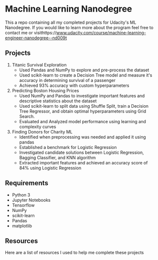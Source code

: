 # Machine Learning Nanodegree

This a repo containing all my completed projects for Udacity's ML Nanodegree. If you would like to learn more about the program feel free to contact me or visithttps://www.udacity.com/course/machine-learning-engineer-nanodegree--nd009t

## Projects
1. Titanic Survival Exploration
	- Used Pandas and NumPy to explore and pre-process the dataset
	- Used scikit-learn to create a Decision Tree model and measure it's accuracy in determining survival of a passenger
	- Achieved 93% accuracy with custom hyperparameters
2. Predicting Boston Housing Prices
	- Used NumPy and Pandas to investigate important features and descriptive statistics about the dataset
	- Used scikit-learn to split data using Shuffle Split, train a Decision Tree Regressor, and obtain optimal hyperparameters using Grid Search.
	- Evaluated and Analyzed model performance using learning and complexity curves
3. Finding Donors for Charity ML
	- Identified when preprocessing was needed and applied it using pandas
	- Established a benchmark for Logistic Regression
	- Investigated candidate solutions between Logistic Regression, Bagging Classifier, and KNN algorithm
	- Extracted important features and achieved an accuracy score of 84% using Logistic Regression
## Requirements
* Python 3
* Jupyter Notebooks
* Tensorflow
* NumPy
* scikit-learn
* Pandas
* matplotlib

## Resources
Here are a list of resources I used to help me complete these projects
